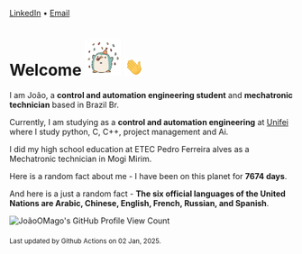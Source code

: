 [LinkedIn](https://www.linkedin.com/in/joão-pedro-gozzoli-b95641301/) &bull;
[Email](joaopedrogozzoli@gmail.com)

# Welcome <img src="happy.gif" height="64px" /> <img src="wave.gif" height="32px" />

I am João, a  **control and automation engineering student** and **mechatronic technician** based in Brazil Br.

Currently, I am studying as a **control and automation engineering** at [Unifei](https://unifei.edu.br) where I study python, C, C++, project management and Ai.

I did my high school education at ETEC Pedro Ferreira alves as a Mechatronic technician in Mogi Mirim.

Here is a random fact about me - I have been on this planet for **7674 days**.

And here is a just a random fact -  **The six official languages of the United Nations are Arabic, Chinese, English, French, Russian, and Spanish**.

![JoãoOMago's GitHub Profile View Count](https://komarev.com/ghpvc/?username=JoaoOMago)

<sub>Last updated by Github Actions on 02 Jan, 2025.</sub>
